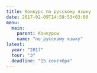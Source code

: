 ```yaml
---
title: Конкурс по русскому языку
date: 2017-02-09T14:59:53+03:00
menu:
  main:
    parent: Конкурсы
    name: "по русскому языку"
latest: 
  year: "2017"
  tour: "3"
  deadline: "15 сентября"
---
```

